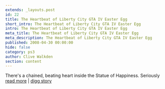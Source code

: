 ```yaml
---
extends: _layouts.post
id: 22
title: The Heartbeat of Liberty City GTA IV Easter Egg
short_intro: The Heartbeat of Liberty City GTA IV Easter Egg
intro: The Heartbeat of Liberty City GTA IV Easter Egg
meta_title: The Heartbeat of Liberty City GTA IV Easter Egg
meta_description: The Heartbeat of Liberty City GTA IV Easter Egg
published: 2008-04-30 00:00:00
hide: false
category: ps3
author: Clive Walkden
section: content
---
```


There's a chained, beating heart inside the Statue of Happiness. Seriously <a href="http://www.gamesradar.com/xbox360/grand-theft-auto-iv/news/the-heartbeat-of-liberty-city/a-20080429122922338092/g-2006051014323586065">read more</a> | <a href="http://digg.com/gaming_news/The_Heartbeat_of_Liberty_City_GTA_IV_Easter_Egg">digg story</a>
